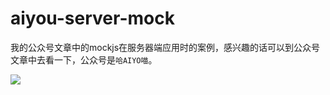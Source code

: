 # aiyou-server-mock

我的公众号文章中的mockjs在服务器端应用时的案例，感兴趣的话可以到公众号文章中去看一下，公众号是`哈AIYO喵`。

![](https://cdn.jsdelivr.net/gh/filess/img15@main/2021/05/25/1621892137860-d5cec0a0-b16e-4bee-8b84-4a02399d7be6.png)